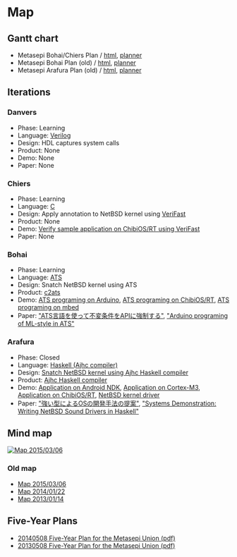 # Map

## Gantt chart

* Metasepi Bohai/Chiers Plan / [html](/plan/metasepi-chiers-bohai.html), [planner](/plan/metasepi-chiers-bohai.planner)
* Metasepi Bohai Plan (old) / [html](/plan/metasepi-bohai.html), [planner](/plan/metasepi-bohai.planner)
* Metasepi Arafura Plan (old) / [html](/plan/metasepi-arafura.html), [planner](/plan/metasepi-arafura.planner)

## Iterations

### Danvers

* Phase: Learning
* Language: [Verilog](https://en.wikipedia.org/wiki/Verilog)
* Design: HDL captures system calls
* Product: None
* Demo: None
* Paper: None

### Chiers

* Phase: Learning
* Language: [C](https://en.wikipedia.org/wiki/C_(programming_language))
* Design: Apply annotation to NetBSD kernel using [VeriFast](https://people.cs.kuleuven.be/~bart.jacobs/verifast/)
* Product: None
* Demo: [Verify sample application on ChibiOS/RT using VeriFast](https://github.com/fpiot/chibios-verifast)
* Paper: None

### Bohai

* Phase: Learning
* Language: [ATS](http://www.ats-lang.org/)
* Design: Snatch NetBSD kernel using ATS
* Product: [c2ats](https://github.com/metasepi/c2ats)
* Demo: [ATS programing on Arduino](https://github.com/fpiot/arduino-mega2560-ats), [ATS programing on ChibiOS/RT](https://github.com/fpiot/chibios-ats), [ATS programing on mbed](https://github.com/fpiot/mbed-ats)
* Paper: ["ATS言語を使って不変条件をAPIに強制する"](/doc/20141101_prosym_summer2014.pdf), ["Arduino programing of ML-style in ATS"](/doc/metasepi-icfp2015-arduino-ats.pdf)

### Arafura

* Phase: Closed
* Language: [Haskell (Ajhc compiler)](http://ajhc.metasepi.org/)
* Design: [Snatch NetBSD kernel using Ajhc Haskell compiler](en/posts/2013-01-09-design_arafura.html)
* Product: [Ajhc Haskell compiler](http://ajhc.metasepi.org/)
* Demo: [Application on Android NDK](https://github.com/ajhc/demo-android-ndk), [Application on Cortex-M3](https://github.com/ajhc/demo-cortex-m3), [Application on ChibiOS/RT](https://github.com/metasepi/chibios-arafura), [NetBSD kernel driver](https://github.com/metasepi/netbsd-arafura-s1)
* Paper: ["強い型によるOSの開発手法の提案"](/doc/20140110_prosym55.pdf), ["Systems Demonstration: Writing NetBSD Sound Drivers in Haskell"](/doc/metasepi-icfp2014-demo.pdf)

## Mind map

<a href="https://www.flickr.com/photos/masterq/32687783703/"><img alt="Map 2015/03/06" style="border-width:0" src="https://farm4.staticflickr.com/3799/32687783703_471e419e6f_z_d.jpg" /></a>

### Old map

* <a href="https://www.flickr.com/photos/masterq/16111135333/">Map 2015/03/06</a>
* <a href="http://www.flickr.com/photos/masterq/12087855036">Map 2014/01/22</a>
* <a href="http://www.flickr.com/photos/masterq/8379735651">Map 2013/01/14</a>

## Five-Year Plans

* [20140508 Five-Year Plan for the Metasepi Union (pdf)](/doc/20140508_5year_plan.pdf)
* [20130508 Five-Year Plan for the Metasepi Union (pdf)](/doc/20130508_5year_plan.pdf)
